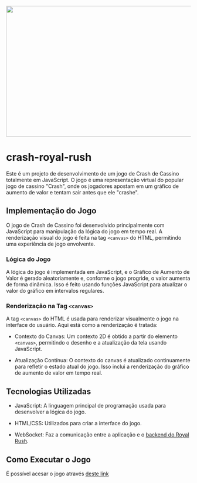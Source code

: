 <p align="center">
  <img src="/crash-gambling.gif" width="630" height="355"/>
</p>

# crash-royal-rush
Este é um projeto de desenvolvimento de um jogo de Crash de Cassino totalmente em JavaScript. O jogo é uma representação virtual do popular jogo de cassino "Crash", onde os jogadores apostam em um gráfico de aumento de valor e tentam sair antes que ele "crashe".

## Implementação do Jogo
O jogo de Crash de Cassino foi desenvolvido principalmente com JavaScript para manipulação da lógica do jogo em tempo real. A renderização visual do jogo é feita na tag `<canvas>` do HTML, permitindo uma experiência de jogo envolvente.

### Lógica do Jogo
A lógica do jogo é implementada em JavaScript, e o Gráfico de Aumento de Valor é gerado aleatoriamente e, conforme o jogo progride, o valor aumenta de forma dinâmica. Isso é feito usando funções JavaScript para atualizar o valor do gráfico em intervalos regulares.

### Renderização na Tag `<canvas>`
A tag `<canvas>` do HTML é usada para renderizar visualmente o jogo na interface do usuário. Aqui está como a renderização é tratada:

* Contexto do Canvas: Um contexto 2D é obtido a partir do elemento `<canvas>`, permitindo o desenho e a atualização da tela usando JavaScript.

* Atualização Contínua: O contexto do canvas é atualizado continuamente para refletir o estado atual do jogo. Isso inclui a renderização do gráfico de aumento de valor em tempo real.

## Tecnologias Utilizadas
* JavaScript: A linguagem principal de programação usada para desenvolver a lógica do jogo.

* HTML/CSS: Utilizados para criar a interface do jogo.

* WebSocket: Faz a comunicação entre a aplicação e o [backend do Royal Rush](https://github.com/ICEI-PUC-Minas-PPLES-TI/plf-es-2023-2-ti5-5104100-royal-rush).

## Como Executar o Jogo
É possível acesar o jogo através [deste link](https://nikolaslouret.github.io/crash-royal-rush/)
